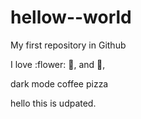 # hellow--world

My first repository in Github

I love :flower: :school:, and :book:,

dark mode
coffee
pizza

hello this is udpated.
